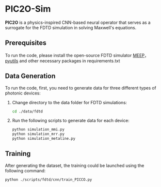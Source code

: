 # PIC2O-Sim

**PIC2O** is a physics-inspired CNN-based neural operator that serves as a surrogate for the FDTD simulation in solving Maxwell's equations.

## Prerequisites

To run the code, please install the open-source FDTD simulator [MEEP](https://github.com/NanoComp/meep)， [pyutils](https://github.com/JeremieMelo/pyutility) and other necessary packages in requirements.txt

## Data Generation

To run the code, first, you need to generate data for three different types of photonic devices:

1. Change directory to the data folder for FDTD simulations:
    ```sh
    cd ./data/fdtd
    ```

2. Run the following scripts to generate data for each device:
    ```sh
    python simulation_mmi.py
    python simulation_mrr.py
    python simulation_metaline.py
    ```

## Training

After generating the dataset, the training could be launched using the following command:
```sh
python ./scripts/fdtd/cnn/train_PICCO.py

